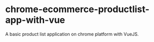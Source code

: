 chrome-ecommerce-productlist-app-with-vue
=========================================

A basic product list application on chrome platform with VueJS.

